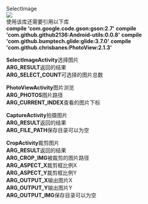 SelectImage  
[![](https://jitpack.io/v/github2136/SelectImage.svg)](https://jitpack.io/#github2136/SelectImage)  
使用该库还需要引用以下库  
**compile 'com.google.code.gson:gson:2.7'**
**compile 'com.github.github2136:Android-utils:0.0.8'**
**compile 'com.github.bumptech.glide:glide:3.7.0'**
**compile 'com.github.chrisbanes:PhotoView:2.1.3'**

**SelectImageActivity**选择图片  
**ARG_RESULT**返回的结果  
**ARG_SELECT_COUNT**可选择的图片总数  

**PhotoViewActivity**图片浏览  
**ARG_PHOTOS**图片路径  
**ARG_CURRENT_INDEX**查看的图片下标  

**CaptureActivity**拍摄图片  
**ARG_RESULT**返回的结果  
**ARG_FILE_PATH**保存目录可以为空  

**CropActivity**裁剪图片  
**ARG_RESULT**返回的结果  
**ARG_CROP_IMG**被裁剪的图片路径  
**ARG_ASPECT_X**裁剪框比例X  
**ARG_ASPECT_Y**裁剪框比例Y  
**ARG_OUTPUT_X**输出图片X  
**ARG_OUTPUT_Y**输出图片Y  
**ARG_OUTPUT_IMG**保存目录可以为空  

